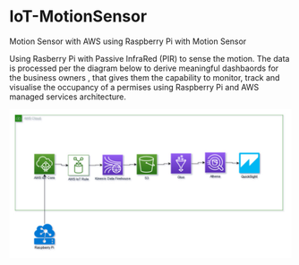 # IoT-MotionSensor
Motion Sensor with AWS using Raspberry Pi with Motion Sensor 

Using Rasberry Pi with Passive InfraRed (PIR) to sense the motion. The data is processed per the diagram below to derive meaningful dashbaords for the business owners , that gives them the capability to monitor, track and visualise the occupancy of a permises using Raspberry Pi and AWS managed services architecture. 

![High Lebel Schematic](https://github.com/mayanknauni/IoT-MotionSensor/blob/main/IoT-MotionDetector(1).jpg)
